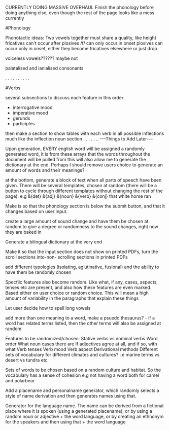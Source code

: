 CURRENTLY DOING MASSIVE OVERHAUL
Finish the phonology before doing anything else, even though the rest of the page looks like a mess currently

#Phonology

Phonotactic ideas:
Two vowels together must share a quality, like height
fricatives can't occur after plosives
/f/ can only occur in onset
plosives can occur only in onset, either they become fricatives elsewhere or just drop


voiceless vowels?????? maybe not

palatalised and lanialised consonants


.
.
.
.
.
.
.
.
.
.

#Verbs

several subsections to discuss each feature in this order:

- interrogative mood
- imperative mood
- gerunds
- participles

then make a section to show tables with each verb in all possible
inflections much like the inflection noun section
.
.
.
.
.
..
---Things to Add Later---

Upon generation, EVERY english word will be assigned a randomly generated word,
it is from these arrays that the words throughout the document will be pulled from
this will also allow me to generate the dictionary at the end. Perhaps I
should remove users choice to generate an amount of words and their
meanings?

at the bottom, generate a block of text when all parts of speech have been
given. There will be several templates, chosen at random (there will be a button
to cycle through different templates without changing the rest of the page). e.g
&{det} &{adj} &{noun} &{verb} &{conj} that white horse ran

Make is so that the phonology section is below the submit button, and that it changes
based on user input.

create a large amount of sound change and have them be chosen at random to give
a degree or randomness to the sound changes, right now they are baked in

Generate a bilingual dictionary at the very end

Make it so that the input section does not show on printed PDFs, turn the scroll sections
into-non- scrolling sections in printed PDFs

add different typologies (isolating, aglutinative, fusional) and the ability to have them
be randomly chosen

Specfiic features also become random. Like what, if any, cases, aspects, tenses etc
are present, and also how these features are even marked. Based either on user choice or random choice. This will mean a high
amount of variability in the paragraphs that explain these things

Let user decide how to spell long vowels

add more than one meaning to a word, make a psuedo thesaurus? - if a word has related
terms listed, then the other terms will also be assigned at random

Features to be randomized/chosen:
Stative verbs vs nominal verbs
Word order
What noun cases there are
If adjectives agree at all, and if so, with what
Verb tenses
Verb mood
Verb aspect
Derivational methods
Different sets of vocabulary for different climates and cultures?
i.e marine terms vs desert vs tundra etc

Sets of words to be chosen based on a random culture and habitat. So the vocabulary has a sense of cohesion e.g not having a word both for camel and polarbear

Add a placename and personalname generator, which randomly selects a style of name derivation and then generates names using that.

Generator for the language name. The name can be derived from a fictional place where it is spoken (using a generated placename), or by using a random noun or adjective + the word language, or by creating an ethnonym for the speakers and then using that + the word language
